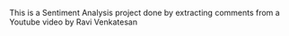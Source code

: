 This is a Sentiment Analysis project done by extracting comments from a Youtube video by Ravi Venkatesan
